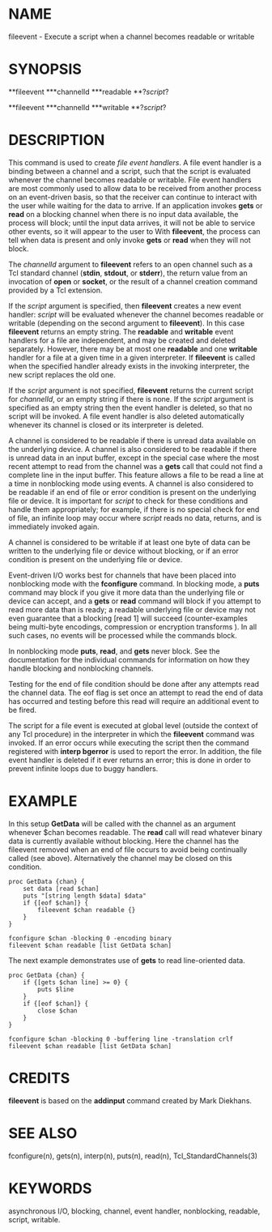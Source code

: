 # NAME

fileevent - Execute a script when a channel becomes readable or writable

# SYNOPSIS

**fileevent ***channelId ***readable **?*script*?

**fileevent ***channelId ***writable **?*script*?

# DESCRIPTION

This command is used to create *file event handlers*. A file event
handler is a binding between a channel and a script, such that the
script is evaluated whenever the channel becomes readable or writable.
File event handlers are most commonly used to allow data to be received
from another process on an event-driven basis, so that the receiver can
continue to interact with the user while waiting for the data to arrive.
If an application invokes **gets** or **read** on a blocking channel
when there is no input data available, the process will block; until the
input data arrives, it will not be able to service other events, so it
will appear to the user to With **fileevent**, the process can tell when
data is present and only invoke **gets** or **read** when they will not
block.

The *channelId* argument to **fileevent** refers to an open channel such
as a Tcl standard channel (**stdin**, **stdout**, or **stderr**), the
return value from an invocation of **open** or **socket**, or the result
of a channel creation command provided by a Tcl extension.

If the *script* argument is specified, then **fileevent** creates a new
event handler: *script* will be evaluated whenever the channel becomes
readable or writable (depending on the second argument to
**fileevent**). In this case **fileevent** returns an empty string. The
**readable** and **writable** event handlers for a file are independent,
and may be created and deleted separately. However, there may be at most
one **readable** and one **writable** handler for a file at a given time
in a given interpreter. If **fileevent** is called when the specified
handler already exists in the invoking interpreter, the new script
replaces the old one.

If the *script* argument is not specified, **fileevent** returns the
current script for *channelId*, or an empty string if there is none. If
the *script* argument is specified as an empty string then the event
handler is deleted, so that no script will be invoked. A file event
handler is also deleted automatically whenever its channel is closed or
its interpreter is deleted.

A channel is considered to be readable if there is unread data available
on the underlying device. A channel is also considered to be readable if
there is unread data in an input buffer, except in the special case
where the most recent attempt to read from the channel was a **gets**
call that could not find a complete line in the input buffer. This
feature allows a file to be read a line at a time in nonblocking mode
using events. A channel is also considered to be readable if an end of
file or error condition is present on the underlying file or device. It
is important for *script* to check for these conditions and handle them
appropriately; for example, if there is no special check for end of
file, an infinite loop may occur where *script* reads no data, returns,
and is immediately invoked again.

A channel is considered to be writable if at least one byte of data can
be written to the underlying file or device without blocking, or if an
error condition is present on the underlying file or device.

Event-driven I/O works best for channels that have been placed into
nonblocking mode with the **fconfigure** command. In blocking mode, a
**puts** command may block if you give it more data than the underlying
file or device can accept, and a **gets** or **read** command will block
if you attempt to read more data than is ready; a readable underlying
file or device may not even guarantee that a blocking \[read 1\] will
succeed (counter-examples being multi-byte encodings, compression or
encryption transforms ). In all such cases, no events will be processed
while the commands block.

In nonblocking mode **puts**, **read**, and **gets** never block. See
the documentation for the individual commands for information on how
they handle blocking and nonblocking channels.

Testing for the end of file condition should be done after any attempts
read the channel data. The eof flag is set once an attempt to read the
end of data has occurred and testing before this read will require an
additional event to be fired.

The script for a file event is executed at global level (outside the
context of any Tcl procedure) in the interpreter in which the
**fileevent** command was invoked. If an error occurs while executing
the script then the command registered with **interp bgerror** is used
to report the error. In addition, the file event handler is deleted if
it ever returns an error; this is done in order to prevent infinite
loops due to buggy handlers.

# EXAMPLE

In this setup **GetData** will be called with the channel as an argument
whenever \$chan becomes readable. The **read** call will read whatever
binary data is currently available without blocking. Here the channel
has the fileevent removed when an end of file occurs to avoid being
continually called (see above). Alternatively the channel may be closed
on this condition.

    proc GetData {chan} {
        set data [read $chan]
        puts "[string length $data] $data"
        if {[eof $chan]} {
            fileevent $chan readable {}
        }
    }

    fconfigure $chan -blocking 0 -encoding binary
    fileevent $chan readable [list GetData $chan]

The next example demonstrates use of **gets** to read line-oriented
data.

    proc GetData {chan} {
        if {[gets $chan line] >= 0} {
            puts $line
        }
        if {[eof $chan]} {
            close $chan
        }
    }

    fconfigure $chan -blocking 0 -buffering line -translation crlf
    fileevent $chan readable [list GetData $chan]

# CREDITS

**fileevent** is based on the **addinput** command created by Mark
Diekhans.

# SEE ALSO

fconfigure(n), gets(n), interp(n), puts(n), read(n),
Tcl_StandardChannels(3)

# KEYWORDS

asynchronous I/O, blocking, channel, event handler, nonblocking,
readable, script, writable.
